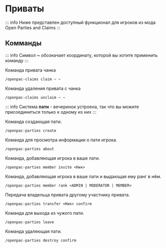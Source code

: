 # Приваты
::: info
Ниже представлен доступный функционал для игроков из мода Open Parties and Claims
:::

## Комманды
::: info
Символ **~** обозначает координату, которой вы хотите применить команду
:::

Команда привата чанка
```
/openpac-claims claim ~ ~
```

Команда удаления привата с чанка
```
/openpac-claims unclaim ~ ~
```

::: info
Система **пати** - вечеринок устроена, так что вы можите присоединиться только к одному из них
:::

Команда создающая пати.
```
/openpac-parties create
```

Команда для просмотра информации о пати игрока.
```
/openpac-parties about
```

Команда, добавляющая игрока в ваше пати.
```
/openpac-parties member invite <Ник>
```

Команда, добавляющая игрока в ваше пати и выдающая ему ранг в нём.
```
/openpac-parties member rank <ADMIN | MODERATOR | MEMBER>
```

Передача владельца привата другому участнику привата.
```
/openpac-parties transfer <Ник> confirm
```

Команда для выхода из чужого пати.
```
/openpac-parties leave
```

Команда удаляющая пати.
```
/openpac-parties destroy confirm
```